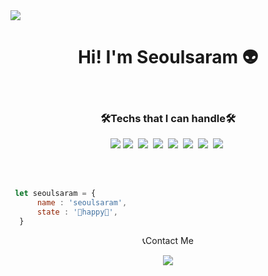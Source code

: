 
<img src="https://capsule-render.vercel.app/api?type=wave&color=auto&height=300&section=header&text=Fun%20wave&fontSize=90" />
<h1 align="center">Hi! I'm Seoulsaram 👽</h1>
<br>
<h3 align="center">🛠Techs that I can handle🛠</h3>
<p align="center">
<img src="https://img.shields.io/badge/-Reactjs-red"/>&nbsp;<img src="https://img.shields.io/badge/-JavaScript(ES6)-red"/>&nbsp;
<img src="https://img.shields.io/badge/-NextJs-green"/>&nbsp;
<img src="https://img.shields.io/badge/-Redux-pink"/>&nbsp;
<img src="https://img.shields.io/badge/-ReactQuery-pink"/>&nbsp;
  <img src="https://img.shields.io/badge/-ReduxToolKit-pink"/>&nbsp;
  <img src="https://img.shields.io/badge/-TypeScript-orange"/>&nbsp;
  <img src="https://img.shields.io/badge/-Storybook-blue"/>&nbsp;
</p>
<br>

  <br>
  
  
  ```javascript
   let seoulsaram = {
        name : 'seoulsaram',
        state : '🌟happy🌟',
    }
  ```
  

<!--   <a align="center" href="https://seoulsaram.github.io/portfolio/">go to seoulsaram site</a> -->
  
  <p align="center">📞Contact Me</p>
  <p align="center">
    <a href="mailto:kasts91@naver.com"><img src="https://img.shields.io/badge/ContactMe-EA4335?style=flat-square&logo=Gmail&logoColor=white&link=kasts91@naver.com"/></a>

  </p>
<br>

<!--
**seoulsaram/seoulsaram** is a ✨ _special_ ✨ repository because its `README.md` (this file) appears on your GitHub profile.

Here are some ideas to get you started:

- 🔭 I’m currently working on ...
- 🌱 I’m currently learning ...
- 👯 I’m looking to collaborate on ...
- 🤔 I’m looking for help with ...
- 💬 Ask me about ...
- 📫 How to reach me: ...
- 😄 Pronouns: ...
- ⚡ Fun fact: ..
-->

